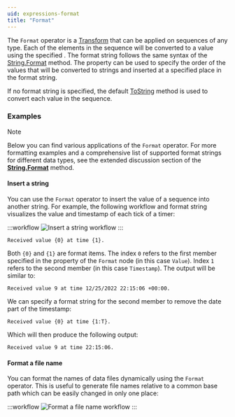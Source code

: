 ```yaml
---
uid: expressions-format
title: "Format"
---
```


The `Format` operator is a [Transform](xref:operators#transform) that can be applied on sequences of any type. Each of the elements in the sequence will be converted to a <xref href="System.String"/> value using the specified <xref href="Bonsai.Expressions.FormatBuilder.Format"/>. The format string follows the same syntax of the [String.Format](xref:System.String.Format*) method. The <xref href="Bonsai.Expressions.FormatBuilder.Selector"/> property can be used to specify the order of the values that will be converted to strings and inserted at a specified place in the format string.

If no format string is specified, the default [ToString](xref:System.Object.ToString) method is used to convert each value in the sequence.

### Examples

> [!Note]
> Below you can find various applications of the `Format` operator. For more formatting examples and a comprehensive list of supported format strings for different data types, see the extended discussion section of the [**String.Format**](xref:System.String.Format*) method.

#### Insert a string

You can use the `Format` operator to insert the value of a sequence into another string. For example, the following workflow and format string visualizes the value and timestamp of each tick of a timer:

:::workflow
![Insert a string workflow](~/workflows/expressions-format-example.bonsai)
:::

```
Received value {0} at time {1}.
```

Both `{0}` and `{1}` are format items. The index `0` refers to the first member specified in the <xref href="Bonsai.Expressions.FormatBuilder.Selector"/> property of the `Format` node (in this case `Value`). Index `1` refers to the second member (in this case `Timestamp`). The output will be similar to:

```
Received value 9 at time 12/25/2022 22:15:06 +00:00.
```

We can specify a format string for the second member to remove the date part of the timestamp:

```
Received value {0} at time {1:T}.
```

Which will then produce the following output:

```
Received value 9 at time 22:15:06.
```

#### Format a file name

You can format the names of data files dynamically using the `Format` operator. This is useful to generate file names relative to a common base path which can be easily changed in only one place:

:::workflow
![Format a file name workflow](~/workflows/expressions-format-path-example.bonsai)
:::
